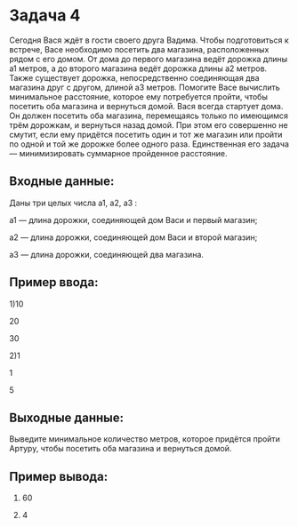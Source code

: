 # Задача 4
Сегодня Вася ждёт в гости своего друга Вадима. Чтобы подготовиться к встрече, Васе
необходимо посетить два магазина, расположенных рядом с его домом. От дома до 
первого магазина ведёт дорожка длины a1 метров, а до второго магазина ведёт 
дорожка длины a2 метров. Также существует дорожка, непосредственно соединяющая 
два магазина друг с другом, длиной a3 метров.
Помогите Васе вычислить минимальное расстояние, которое ему потребуется 
пройти, чтобы посетить оба магазина и вернуться домой.
Вася всегда стартует дома. Он должен посетить оба магазина, перемещаясь только 
по имеющимся трём дорожкам, и вернуться назад домой. При этом его совершенно не 
смутит, если ему придётся посетить один и тот же магазин или пройти по одной и 
той же дорожке более одного раза. Единственная его задача — минимизировать 
суммарное пройденное расстояние.

## Входные данные:
Даны три целых числа a1, a2, a3 :

a1 — длина дорожки, соединяющей дом Васи и первый магазин;

a2 — длина дорожки, соединяющей дом Васи и второй магазин;

a3 — длина дорожки, соединяющей два магазина.
## Пример ввода:
1)10

20

30

2)1

1

5
## Выходные данные:
Выведите минимальное количество метров, которое придётся пройти Артуру, чтобы 
посетить оба магазина и вернуться домой.
## Пример вывода:
1) 60

2) 4